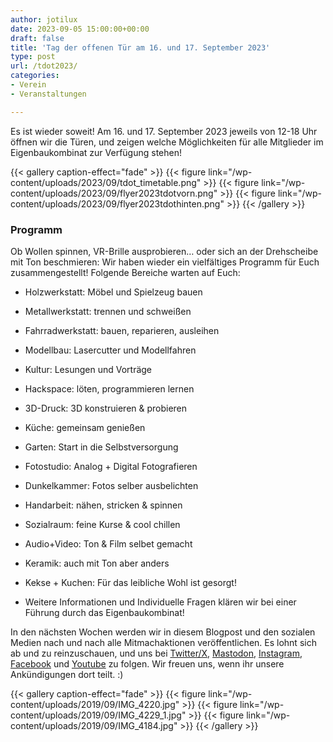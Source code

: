 ```yaml
---
author: jotilux
date: 2023-09-05 15:00:00+00:00
draft: false
title: 'Tag der offenen Tür am 16. und 17. September 2023'
type: post
url: /tdot2023/
categories:
- Verein
- Veranstaltungen

---
```


Es ist wieder soweit! Am 16. und 17. September 2023 jeweils von 12-18 Uhr öffnen wir die Türen, und zeigen welche Möglichkeiten 
für alle Mitglieder im Eigenbaukombinat zur Verfügung stehen!

<!-- more -->


{{< gallery caption-effect="fade" >}}
{{< figure link="/wp-content/uploads/2023/09/tdot_timetable.png" >}}
{{< figure link="/wp-content/uploads/2023/09/flyer2023tdotvorn.png" >}}
{{< figure link="/wp-content/uploads/2023/09/flyer2023tdothinten.png" >}}
{{< /gallery >}}

### Programm

Ob Wollen spinnen, VR-Brille ausprobieren… oder sich an der Drehscheibe mit Ton beschmieren: Wir haben wieder ein vielfältiges Programm für Euch zusammengestellt!
Folgende Bereiche warten auf Euch:

* Holzwerkstatt: Möbel und Spielzeug bauen
* Metallwerkstatt: trennen und schweißen
* Fahrradwerkstatt: bauen, reparieren, ausleihen
* Modellbau: Lasercutter und Modellfahren
* Kultur: Lesungen und Vorträge
* Hackspace: löten, programmieren lernen
* 3D-Druck: 3D konstruieren & probieren
* Küche: gemeinsam genießen
* Garten: Start in die Selbstversorgung
* Fotostudio: Analog + Digital Fotografieren
* Dunkelkammer: Fotos selber ausbelichten
* Handarbeit: nähen, stricken & spinnen
* Sozialraum: feine Kurse & cool chillen
* Audio+Video: Ton & Film selbet gemacht
* Keramik: auch mit Ton aber anders


* Kekse + Kuchen: Für das leibliche Wohl ist gesorgt!
* Weitere Informationen und Individuelle Fragen klären wir bei einer Führung durch das Eigenbaukombinat!

In den nächsten Wochen werden wir in diesem Blogpost und den sozialen Medien nach und nach alle Mitmachaktionen veröffentlichen. Es lohnt sich ab und zu reinzuschauen, 
und uns bei [Twitter/X](https://twitter.com/ebkhalle), [Mastodon](https://chaos.social/@eigenbaukombinat), [Instagram](https://www.instagram.com/ebkhalle/), 
[Facebook](https://www.facebook.com/Eigenbaukombinat/) und [Youtube](https://www.youtube.com/channel/UCsfpJrx2csVoioxv6xrCqJA) zu folgen. Wir freuen uns, 
wenn ihr unsere Ankündigungen dort teilt. :)


{{< gallery caption-effect="fade" >}}
{{< figure link="/wp-content/uploads/2019/09/IMG_4220.jpg" >}}
{{< figure link="/wp-content/uploads/2019/09/IMG_4229_1.jpg" >}}
{{< figure link="/wp-content/uploads/2019/09/IMG_4184.jpg" >}}
{{< /gallery >}}
